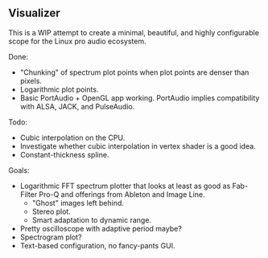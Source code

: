 ## Visualizer

This is a WIP attempt to create a minimal, beautiful, and highly configurable scope for the Linux pro audio ecosystem.

Done:

- "Chunking" of spectrum plot points when plot points are denser than pixels.
- Logarithmic plot points.
- Basic PortAudio + OpenGL app working. PortAudio implies compatibility with ALSA, JACK, and PulseAudio.

Todo:

- Cubic interpolation on the CPU.
- Investigate whether cubic interpolation in vertex shader is a good idea.
- Constant-thickness spline.

Goals:

- Logarithmic FFT spectrum plotter that looks at least as good as Fab-Filter Pro-Q and offerings from Ableton and Image Line.
  - "Ghost" images left behind.
  - Stereo plot.
  - Smart adaptation to dynamic range.
- Pretty oscilloscope with adaptive period maybe?
- Spectrogram plot?
- Text-based configuration, no fancy-pants GUI.
